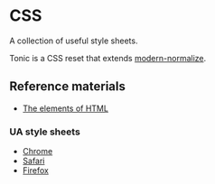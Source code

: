 # CSS

A collection of useful style sheets.

Tonic is a CSS reset that extends [modern-normalize](https://github.com/sindresorhus/modern-normalize).

## Reference materials

- [The elements of HTML](https://html.spec.whatwg.org/multipage/#toc-semantics)

### UA style sheets

- [Chrome](https://chromium.googlesource.com/chromium/src/+/refs/heads/main/third_party/blink/renderer/core/html/resources/html.css)
- [Safari](https://github.com/WebKit/WebKit/blob/main/Source/WebCore/css/html.css)
- [Firefox](https://searchfox.org/mozilla-central/source/layout/style/res/html.css)
